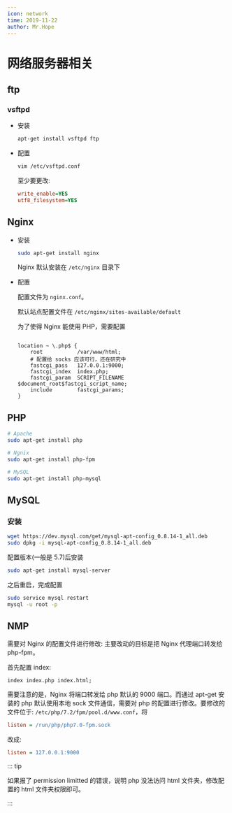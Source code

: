 ```yaml
---
icon: network
time: 2019-11-22
author: Mr.Hope
---
```


# 网络服务器相关

## ftp

### vsftpd

- 安装

  ```bash
  apt-get install vsftpd ftp
  ```

- 配置

  ```bash
  vim /etc/vsftpd.conf
  ```

  至少要更改:

  ```ini
  write_enable=YES
  utf8_filesystem=YES
  ```

## Nginx

- 安装

  ```bash
  sudo apt-get install nginx
  ```

  Nginx 默认安装在 `/etc/nginx` 目录下

- 配置

  配置文件为 `nginx.conf`。

  默认站点配置文件在 `/etc/nginx/sites-available/default`

  为了使得 Nginx 能使用 PHP，需要配置

  ```nginx

  location ~ \.php$ {
      root           /var/www/html;
      # 配置给 socks 应该可行，还在研究中
      fastcgi_pass   127.0.0.1:9000;
      fastcgi_index  index.php;
      fastcgi_param  SCRIPT_FILENAME  $document_root$fastcgi_script_name;
      include        fastcgi_params;
  }
  ```

## PHP

```bash
# Apache
sudo apt-get install php

# Ngnix
sudo apt-get install php-fpm

# MySQL
sudo apt-get install php-mysql
```

## MySQL

### 安装

```bash
wget https://dev.mysql.com/get/mysql-apt-config_0.8.14-1_all.deb
sudo dpkg -i mysql-apt-config_0.8.14-1_all.deb
```

配置版本(一般是 5.7)后安装

```bash
sudo apt-get install mysql-server
```

之后重启，完成配置

```bash
sudo service mysql restart
mysql -u root -p
```

## NMP

需要对 Nginx 的配置文件进行修改: 主要改动的目标是把 Nginx 代理端口转发给 php-fpm。

首先配置 index:

```nginx
index index.php index.html;
```

需要注意的是，Nginx 将端口转发给 php 默认的 9000 端口。而通过 apt-get 安装的 php 默认使用本地 sock 文件通信，需要对 php 的配置进行修改。要修改的文件位于: `/etc/php/7.2/fpm/pool.d/www.conf`，将

```ini
listen = /run/php/php7.0-fpm.sock
```

改成:

```ini
listen = 127.0.0.1:9000
```

::: tip

如果报了 permission limitted 的错误，说明 php 没法访问 html 文件夹，修改配置的 html 文件夹权限即可。

:::
